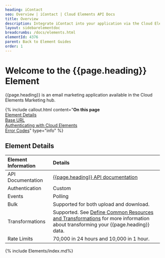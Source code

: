 ```yaml
---
heading: iContact
seo: Overview | iContact | Cloud Elements API Docs
title: Overview
description: Integrate iContact into your application via the Cloud Elements APIs.
layout: sidebarelementdoc
breadcrumbs: /docs/elements.html
elementId: 4376
parent: Back to Element Guides
order: 1
---
```


# Welcome to the {{page.heading}} Element

{{page.heading}} is an email marketing application available in the Cloud Elements Marketing hub.

{% include callout.html content="<strong>On this page</strong></br><a href=#element-details>Element Details</a></br><a href=#base-url>Base URL</a></br><a href=#authenticating-with-cloud-elements>Authenticating with Cloud Elements</a></br><a href=#error-codes>Error Codes</a>" type="info" %}

## Element Details

| Element Information | Details     |
| :------------- | :------------- |
| API Documentation | [{{page.heading}} API documentation](https://www.icontact.com/developerportal/documentation/resource-call-references-list) |
| Authentication | Custom  |
| Events | Polling |
| Bulk | Supported for both upload and download. |
| Transformations | Supported. See [Define Common Resources and Transformations](/docs/guides/common-resources/index.html) for more information about transforming your {{page.heading}} data.|
| Rate Limits | 70,000 in 24 hours and 10,000 in 1 hour. |

{% include Elements/index.md%}
